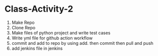 # Class-Activity-2

1. Make Repo 
2. Clone Repo
3. Make files of python project and write test cases
4. Write yml file for github action workflow
5. commit and add to repo by using add. then commit then pull and push
6. add jenkins file in jenkins
